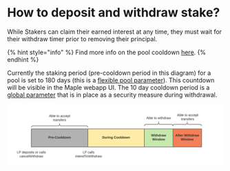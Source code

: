 # How to deposit and withdraw stake?

While Stakers can claim their earned interest at any time, they must wait for their withdraw timer prior to removing their principal. 

{% hint style="info" %}
Find more info on the pool cooldown [here](https://github.com/maple-labs/maple-core/wiki/FDT-Exit-Defense-Mechanisms).
{% endhint %}

Currently the staking period \(pre-cooldown period in this diagram\) for a pool is set to 180 days \(this is a [flexible pool parameter](../maple-protocol-v1.0.0.md#flexible-parameters)\). This countdown will be visible in the Maple webapp UI. The 10 day cooldown period is a [global parameter](../maple-protocol-v1.0.0.md#global-parameters) that is in place as a security measure during withdrawal.

![Withdraw Timeline](../../.gitbook/assets/cooldown%20%281%29.png)



